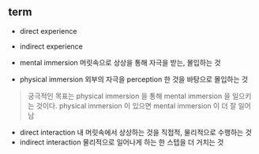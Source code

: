 ## term
- direct experience
- indirect experience

- mental immersion
머릿속으로 상상을 통해 자극을 받는, 몰입하는 것
- physical immersion
외부의 자극을 perception 한 것을 바탕으로 몰입하는 것

> 궁극적인 목표는 physical immersion 을 통해 mental immersion 을 일으키는 것이다.
> physical immersion 이 있으면 mental immersion 이 더 잘 일어남

- direct interaction
내 머릿속에서 상상하는 것을 직접적, 물리적으로 수행하는 것
- indirect interaction
물리적으로 일어나게 하는 한 스텝을 더 거치는 것